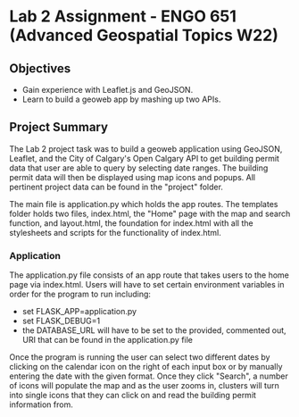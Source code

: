 # Lab 2 Assignment - ENGO 651 (Advanced Geospatial Topics W22)

## Objectives

- Gain experience with Leaflet.js and GeoJSON.
- Learn to build a geoweb app by mashing up two APIs.

## Project Summary

The Lab 2 project task was to build a geoweb application using GeoJSON, Leaflet, and the City of Calgary's Open Calgary API to get building permit data that user are able to query by selecting date ranges. The building permit data will then be displayed using map icons and popups. All pertinent project data can be found in the "project" folder.

The main file is application.py which holds the app routes. The templates folder holds two files, index.html, the "Home" page with the map and search function, and layout.html, the foundation for index.html with all the stylesheets and scripts for the functionality of index.html.

### Application
The application.py file consists of an app route that takes users to the home page via index.html. Users will have to set certain environment variables in order for the program to run including:
- set FLASK_APP=application.py
- set FLASK_DEBUG=1
- the DATABASE_URL will have to be set to the provided, commented out, URI that can be found in the application.py file

Once the program is running the user can select two different dates by clicking on the calendar icon on the right of each input box or by manually entering the date with the given format. Once they click "Search", a number of icons will populate the map and as the user zooms in, clusters will turn into single icons that they can click on and read the building permit information from.
